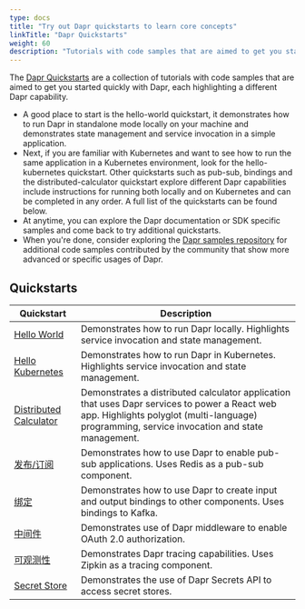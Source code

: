 ```yaml
---
type: docs
title: "Try out Dapr quickstarts to learn core concepts"
linkTitle: "Dapr Quickstarts"
weight: 60
description: "Tutorials with code samples that are aimed to get you started quickly with Dapr"
---
```


The [Dapr Quickstarts](https://github.com/dapr/quickstarts/tree/v1.0.0) are a collection of tutorials with code samples that are aimed to get you started quickly with Dapr, each highlighting a different Dapr capability.

- A good place to start is the hello-world quickstart, it demonstrates how to run Dapr in standalone mode locally on your machine and demonstrates state management and service invocation in a simple application.
- Next, if you are familiar with Kubernetes and want to see how to run the same application in a Kubernetes environment, look for the hello-kubernetes quickstart. Other quickstarts such as pub-sub, bindings and the distributed-calculator quickstart explore different Dapr capabilities include instructions for running both locally and on Kubernetes and can be completed in any order. A full list of the quickstarts can be found below.
- At anytime, you can explore the Dapr documentation or SDK specific samples and come back to try additional quickstarts.
- When you're done, consider exploring the [Dapr samples repository](https://github.com/dapr/samples) for additional code samples contributed by the community that show more advanced or specific usages of Dapr.

## Quickstarts

| Quickstart                                                                                       | Description                                                                                                                                                                                    |
| ------------------------------------------------------------------------------------------------ | ---------------------------------------------------------------------------------------------------------------------------------------------------------------------------------------------- |
| [Hello World](https://github.com/dapr/quickstarts/tree/v1.0.0/hello-world)                       | Demonstrates how to run Dapr locally. Highlights service invocation and state management.                                                                                                      |
| [Hello Kubernetes](https://github.com/dapr/quickstarts/tree/v1.0.0/hello-kubernetes)             | Demonstrates how to run Dapr in Kubernetes. Highlights service invocation and state management.                                                                                                |
| [Distributed Calculator](https://github.com/dapr/quickstarts/tree/v1.0.0/distributed-calculator) | Demonstrates a distributed calculator application that uses Dapr services to power a React web app. Highlights polyglot (multi-language) programming, service invocation and state management. |
| [发布/订阅](https://github.com/dapr/quickstarts/tree/v1.0.0/pub-sub)                                 | Demonstrates how to use Dapr to enable pub-sub applications. Uses Redis as a pub-sub component.                                                                                                |
| [绑定](https://github.com/dapr/quickstarts/tree/v1.0.0/bindings)                                   | Demonstrates how to use Dapr to create input and output bindings to other components. Uses bindings to Kafka.                                                                                  |
| [中间件](https://github.com/dapr/quickstarts/tree/v1.0.0/middleware)                                | Demonstrates use of Dapr middleware to enable OAuth 2.0 authorization.                                                                                                                         |
| [可观测性](https://github.com/dapr/quickstarts/tree/v1.0.0/observability)                            | Demonstrates Dapr tracing capabilities. Uses Zipkin as a tracing component.                                                                                                                    |
| [Secret Store](https://github.com/dapr/quickstarts/tree/v1.0.0/secretstore)                      | Demonstrates the use of Dapr Secrets API to access secret stores.                                                                                                                              |
